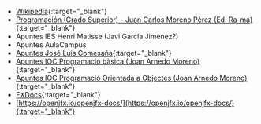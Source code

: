 - [Wikipedia](https://es.wikipedia.org){:target="_blank"}
- [Programación (Grado Superior) - Juan Carlos Moreno Pérez (Ed. Ra-ma)](https://www.ra-ma.es/libro/programacion-grado-superior_48302/){:target="_blank"}
- Apuntes IES Henri Matisse (Javi García Jimenez?)
- Apuntes AulaCampus
- [Apuntes José Luis Comesaña](https://www.sitiolibre.com/){:target="_blank"}
- [Apuntes IOC Programació bàsica (Joan Arnedo Moreno)](https://ioc.xtec.cat/materials/FP/Recursos/fp_asx_m03_/web/fp_asx_m03_htmlindex/index.html){:target="_blank"}
- [Apuntes IOC Programació Orientada a Objectes (Joan Arnedo Moreno)](https://ioc.xtec.cat/materials/FP/Recursos/fp_dam_m03_/web/fp_dam_m03_htmlindex/index.html){:target="_blank"}
- [FXDocs](https://github.com/FXDocs/docs){:target="_blank"}
- [https://openjfx.io/openjfx-docs/](https://openjfx.io/openjfx-docs/){:target="_blank"}
